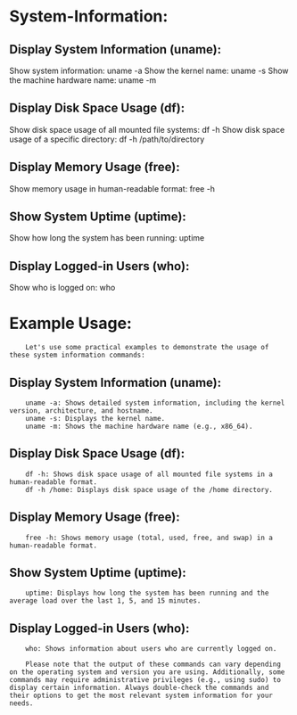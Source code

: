 # System-Information:

## Display System Information (uname):

Show system information: uname -a
Show the kernel name: uname -s
Show the machine hardware name: uname -m

## Display Disk Space Usage (df):

Show disk space usage of all mounted file systems: df -h
Show disk space usage of a specific directory: df -h /path/to/directory

## Display Memory Usage (free):

Show memory usage in human-readable format: free -h

## Show System Uptime (uptime):

Show how long the system has been running: uptime

## Display Logged-in Users (who):

Show who is logged on: who


#		Example Usage:
		
		Let's use some practical examples to demonstrate the usage of these system information commands:
		
##		Display System Information (uname):
		
		uname -a: Shows detailed system information, including the kernel version, architecture, and hostname.
		uname -s: Displays the kernel name.
		uname -m: Shows the machine hardware name (e.g., x86_64).
		
##		Display Disk Space Usage (df):
		
		df -h: Shows disk space usage of all mounted file systems in a human-readable format.
		df -h /home: Displays disk space usage of the /home directory.
		
##		Display Memory Usage (free):
		
		free -h: Shows memory usage (total, used, free, and swap) in a human-readable format.
		
##		Show System Uptime (uptime):
		
		uptime: Displays how long the system has been running and the average load over the last 1, 5, and 15 minutes.
		
##		Display Logged-in Users (who):
		
		who: Shows information about users who are currently logged on.
		
		Please note that the output of these commands can vary depending on the operating system and version you are using. Additionally, some commands may require administrative privileges (e.g., using sudo) to display certain information. Always double-check the commands and their options to get the most relevant system information for your needs.